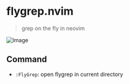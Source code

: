 # flygrep.nvim

> grep on the fly in neovim

![Image](https://github.com/user-attachments/assets/0618e14b-ba1c-4bd0-b9d3-2bca62f3b92e)

## Command

- `:FlyGrep`: open flygrep in current directory
